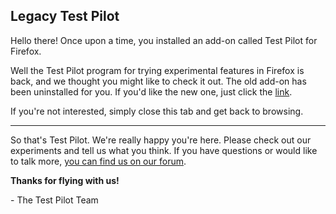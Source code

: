 ## Legacy Test Pilot

Hello there! Once upon a time, you installed an add-on called Test Pilot for Firefox.

Well the Test Pilot program for trying experimental features in Firefox is back, and we thought you might like to check it out.
The old add-on has been uninstalled for you. If you&apos;d like the new one, just click the [link](https://testpilot.firefox.com).

If you&apos;re not interested, simply close this tab and get back to browsing.

______

So that's Test Pilot. We're really happy you're here. Please check out our experiments and tell us what you think. If you have questions or would like to talk more, [you can find us on our forum](https://discourse.mozilla-community.org/c/test-pilot).

**Thanks for flying with us!**


\- The Test Pilot Team
